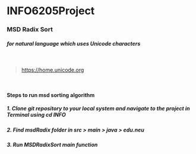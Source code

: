 # INFO6205Project

### MSD Radix Sort
##### for natural language which uses Unicode characters

&nbsp;
> https://home.unicode.org 



&nbsp;
#### Steps to run msd sorting algorithm
##### 1. Clone git repository to your local system and navigate to the project in Terminal using cd INFO
##### 2. Find msdRadix folder in src > main > java > edu.neu
##### 3. Run MSDRadixSort main function


